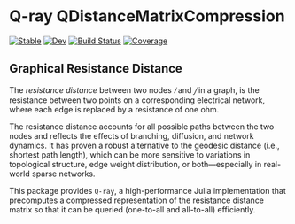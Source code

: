 # Q-ray QDistanceMatrixCompression

[![Stable](https://img.shields.io/badge/docs-stable-blue.svg)](https://dinixi.github.io/QDistanceMatrixCompression.jl/stable/)
[![Dev](https://img.shields.io/badge/docs-dev-blue.svg)](https://dinixi.github.io/QDistanceMatrixCompression.jl/dev/)
[![Build Status](https://github.com/dinixi/QDistanceMatrixCompression.jl/actions/workflows/CI.yml/badge.svg?branch=main)](https://github.com/dinixi/QDistanceMatrixCompression.jl/actions/workflows/CI.yml?query=branch%3Amain)
[![Coverage](https://codecov.io/gh/dinixi/QDistanceMatrixCompression.jl/branch/main/graph/badge.svg)](https://codecov.io/gh/dinixi/QDistanceMatrixCompression.jl)

## Graphical Resistance Distance

The *resistance distance* between two nodes $𝑖$ and $𝑗$ in a graph, is the resistance between two points on a corresponding electrical network, where each edge is replaced by a resistance of one ohm.

The resistance distance accounts for all possible paths between the two
nodes and reflects the effects of branching, diffusion, and network dynamics. It has proven a robust alternative to the geodesic distance (i.e., shortest path length), which can be
more sensitive to variations in topological structure, edge weight distribution, or both—especially in real-world sparse networks. 

This package provides `Q-ray`, a high-performance Julia implementation that precomputes a compressed representation of the resistance distance matrix so that it can be queried (one-to-all and all-to-all) efficiently.